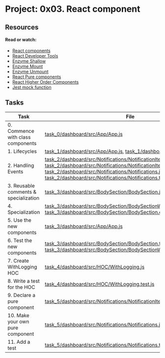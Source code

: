 # Project: 0x03. React component

## Resources

#### Read or watch:

- [React components](https://intranet.alxswe.com/rltoken/eHblf6Gksn6yyB63AxL95Q)
- [React Developer Tools](https://intranet.alxswe.com/rltoken/ISa2LQiraDIOLg6hSp6GqA)
- [Enzyme Shallow](https://intranet.alxswe.com/rltoken/R4sY6vv0_EZi5BwskKwOLg)
- [Enzyme Mount](https://intranet.alxswe.com/rltoken/-cuX84kIn3EWCuJNx-P74A)
- [Enzyme Unmount](https://intranet.alxswe.com/rltoken/yQlfthRXFmRQHkNSDzMTag)
- [React Pure components](https://intranet.alxswe.com/rltoken/JYDb2WZMLwBxM9qHjTVdpA)
- [React Higher Order Components](https://intranet.alxswe.com/rltoken/AQ3a58-uRtO20Ysam9M6vw)
- [Jest mock function](https://intranet.alxswe.com/rltoken/W0QL_4bEjld02Hr2-qQYrw)

## Tasks

| Task                                  | File                                                                                                                                                                                                                                                                                                                                                                                                                                                                                   |
| ------------------------------------- | -------------------------------------------------------------------------------------------------------------------------------------------------------------------------------------------------------------------------------------------------------------------------------------------------------------------------------------------------------------------------------------------------------------------------------------------------------------------------------------- |
| 0. Commence with class components     | [task_0/dashboard/src/App/App.js](./task_0/dashboard/src/App/App.js)                                                                                                                                                                                                                                                                                                                                                                                                                   |
| 1. Lifecycles                         | [task_1/dashboard/src/App/App.js](./task_1/dashboard/src/App/App.js), [task_1/dashboard/src/App/App.test.js](./task_1/dashboard/src/App/App.test.js)                                                                                                                                                                                                                                                                                                                                   |
| 2. Handling Events                    | [task_2/dashboard/src/Notifications/NotificationItem.js](./task_2/dashboard/src/Notifications/NotificationItem.js), [task_2/dashboard/src/Notifications/NotificationItem.test.js](./task_2/dashboard/src/Notifications/NotificationItem.test.js), [task_2/dashboard/src/Notifications/Notifications.js](./task_2/dashboard/src/Notifications/Notifications.js), [task_2/dashboard/src/Notifications/Notifications.test.js](./task_2/dashboard/src/Notifications/Notifications.test.js) |
| 3. Reusable comments & specialization | [task_3/dashboard/src/BodySection/BodySection.js](./task_3/dashboard/src/BodySection/BodySection.js)                                                                                                                                                                                                                                                                                                                                                                                   |
| 4. Specialization                     | [task_3/dashboard/src/BodySection/BodySectionWithMarginBottom.js](./task_3/dashboard/src/BodySection/BodySectionWithMarginBottom.js), [task_3/dashboard/src/BodySection/BodySection.css](./task_3/dashboard/src/BodySection/BodySection.css)                                                                                                                                                                                                                                           |
| 5. Use the new components             | [task_3/dashboard/src/App/App.js](./task_3/dashboard/src/App/App.js)                                                                                                                                                                                                                                                                                                                                                                                                                   |
| 6. Test the new components            | [task_3/dashboard/src/BodySection/BodySection.test.js](./task_3/dashboard/src/BodySection/BodySection.test.js), [task_3/dashboard/src/BodySection/BodySectionWithMarginBottom.test.js](./task_3/dashboard/src/BodySection/BodySectionWithMarginBottom.test.js)                                                                                                                                                                                                                         |
| 7. Create WithLogging HOC             | [task_4/dashboard/src/HOC/WithLogging.js](./task_4/dashboard/src/HOC/WithLogging.js)                                                                                                                                                                                                                                                                                                                                                                                                   |
| 8. Write a test for the HOC           | [task_4/dashboard/src/HOC/WithLogging.test.js](./task_4/dashboard/src/HOC/WithLogging.test.js)                                                                                                                                                                                                                                                                                                                                                                                         |
| 9. Declare a pure component           | [task_5/dashboard/src/Notifications/NotificationItem.js](./task_5/dashboard/src/Notifications/NotificationItem.js)                                                                                                                                                                                                                                                                                                                                                                     |
| 10. Make your own pure component      | [task_5/dashboard/src/Notifications/Notifications.js](./task_5/dashboard/src/Notifications/Notifications.js)                                                                                                                                                                                                                                                                                                                                                                           |
| 11. Add a test                        | [task_5/dashboard/src/Notifications/Notifications.test.js](./task_5/dashboard/src/Notifications/Notifications.test.js)                                                                                                                                                                                                                                                                                                                                                                 |
